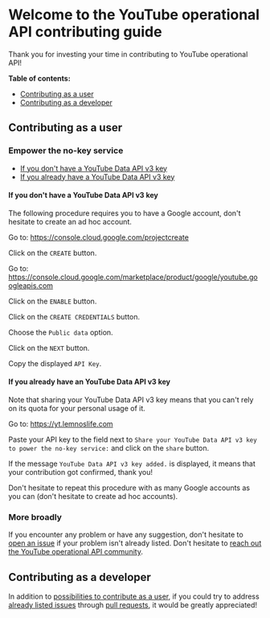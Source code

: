# Welcome to the YouTube operational API contributing guide

Thank you for investing your time in contributing to YouTube operational API!

**Table of contents:**

- [Contributing as a user](#contributing-as-a-user)
- [Contributing as a developer](#contributing-as-a-developer)

## Contributing as a user

### Empower the no-key service

- [If you don't have a YouTube Data API v3 key](#if-you-dont-have-a-youtube-data-api-v3-key)
- [If you already have a YouTube Data API v3 key](#if-you-already-have-an-youtube-data-api-v3-key)

#### If you don't have a YouTube Data API v3 key

The following procedure requires you to have a Google account, don't hesitate to create an ad hoc account.

Go to: https://console.cloud.google.com/projectcreate

Click on the `CREATE` button.

Go to: https://console.cloud.google.com/marketplace/product/google/youtube.googleapis.com

Click on the `ENABLE` button.

Click on the `CREATE CREDENTIALS` button.

Choose the `Public data` option.

Click on the `NEXT` button.

Copy the displayed `API Key`.

#### If you already have an YouTube Data API v3 key

Note that sharing your YouTube Data API v3 key means that you can't rely on its quota for your personal usage of it.

Go to: https://yt.lemnoslife.com

Paste your API key to the field next to `Share your YouTube Data API v3 key to power the no-key service:` and click on the `share` button.

If the message `YouTube Data API v3 key added.` is displayed, it means that your contribution got confirmed, thank you!

Don't hesitate to repeat this procedure with as many Google accounts as you can (don't hesitate to create ad hoc accounts).

### More broadly

If you encounter any problem or have any suggestion, don't hesitate to [open an issue](https://github.com/Benjamin-Loison/YouTube-operational-API/issues) if your problem isn't already listed. Don't hesitate to [reach out the YouTube operational API community](https://github.com/Benjamin-Loison/YouTube-operational-API/#contact).

## Contributing as a developer

In addition to [possibilities to contribute as a user](#contributing-as-a-user), if you could try to address [already listed issues](https://github.com/Benjamin-Loison/YouTube-operational-API/issues) through [pull requests](https://github.com/Benjamin-Loison/YouTube-operational-API/pulls), it would be greatly appreciated!
